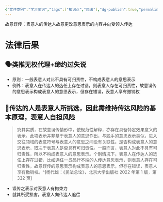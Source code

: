 ```yaml
---
{"文件类别":"学习笔记","tags":["知识点","民法"],"dg-publish":true,"permalink":"/学习笔记studyup/民法总论/故意误传/","dgPassFrontmatter":true,"created":"2024-07-17T09:10:06.660+08:00","updated":"2024-11-24T21:22:50.336+08:00"}
---
```


故意误传：表意人的传达人故意更改意思表示的内容并向受领人传达
# 法律后果
## 🗣️类推无权代理+缔约过失说
- 原则：一般表意人对此不具有可归责性，不构成表意人的意思表示
- 例外：表意人在传达人的选任上存在过错，则表意人存在可归责性，故意误传的意思表示构成表意人的意思表示，但存在错误，表意人享有撤销权
## 🐨传达的人是表意人所挑选，因此需维持传达风险的基本原理，表意人自担风险
>究其实质，在故意误传情形中，依规范性解释，亦存在具备特定效果意义的表示。此项表示并非基于表意人的意思作出，与脱手的意思表示类似，进入交往领域的表意符号与表意人的意思之间没有关联性，是否构成表意人的意思表示，取决于表意人是否具有可归责性。一般而言，表意人对此不具有可归责性，所以不构成表意人的意思表示。个别情况下，表意人在传达人的选任上存在过错，比如选任一贯品行不端的人传达意思表示，则表意人存在可归责性，故意误传的意思表示构成表意人的意思表示，但存在错误，表意人享有撤销权。^[杨代雄：《民法总论》，北京大学出版社 2022 年第 1 版，第 332 页]
- 误传之表示对表意人有拘束力
- 就其所受损害，表意人向传达人追偿
